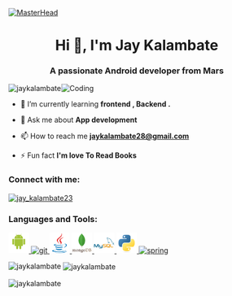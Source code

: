 [![MasterHead](https://user-images.githubusercontent.com/90236635/232446433-d5540fa2-fe28-4bb8-b929-cdb51fe61336.gif)](https://rishavchanda.io
)
<h1 align="center">Hi 👋, I'm Jay Kalambate</h1>
<h3 align="center">A passionate Android developer from Mars</h3>
<img align="right" alt="Coding" width="400"src="https://cdn.dribbble.com/users/1708816/screenshots/15637256/media/f9826f0af8a49462f048262a8502035b.gif">

<p align="left"> <img src="https://komarev.com/ghpvc/?username=jaykalambate&label=Profile%20views&color=0e75b6&style=flat" alt="jaykalambate" /> </p>

- 🌱 I’m currently learning **frontend , Backend .**

- 💬 Ask me about **App development**

- 📫 How to reach me **jaykalambate28@gmail.com**

- ⚡ Fun fact **I'm love To Read Books**

<h3 align="left">Connect with me:</h3>
<p align="left">
<a href="https://instagram.com/jay_kalambate23" target="blank"><img align="center" src="https://raw.githubusercontent.com/rahuldkjain/github-profile-readme-generator/master/src/images/icons/Social/instagram.svg" alt="jay_kalambate23" height="30" width="40" /></a>
</p>

<h3 align="left">Languages and Tools:</h3>
<p align="left"> <a href="https://developer.android.com" target="_blank" rel="noreferrer"> <img src="https://raw.githubusercontent.com/devicons/devicon/master/icons/android/android-original-wordmark.svg" alt="android" width="40" height="40"/> </a> <a href="https://git-scm.com/" target="_blank" rel="noreferrer"> <img src="https://www.vectorlogo.zone/logos/git-scm/git-scm-icon.svg" alt="git" width="40" height="40"/> </a> <a href="https://www.java.com" target="_blank" rel="noreferrer"> <img src="https://raw.githubusercontent.com/devicons/devicon/master/icons/java/java-original.svg" alt="java" width="40" height="40"/> </a> <a href="https://www.mongodb.com/" target="_blank" rel="noreferrer"> <img src="https://raw.githubusercontent.com/devicons/devicon/master/icons/mongodb/mongodb-original-wordmark.svg" alt="mongodb" width="40" height="40"/> </a> <a href="https://www.mysql.com/" target="_blank" rel="noreferrer"> <img src="https://raw.githubusercontent.com/devicons/devicon/master/icons/mysql/mysql-original-wordmark.svg" alt="mysql" width="40" height="40"/> </a> <a href="https://www.python.org" target="_blank" rel="noreferrer"> <img src="https://raw.githubusercontent.com/devicons/devicon/master/icons/python/python-original.svg" alt="python" width="40" height="40"/> </a> <a href="https://spring.io/" target="_blank" rel="noreferrer"> <img src="https://www.vectorlogo.zone/logos/springio/springio-icon.svg" alt="spring" width="40" height="40"/> </a> </p>

<p><img align="left" src="https://github-readme-stats.vercel.app/api/top-langs?username=jaykalambate&show_icons=true&locale=en&layout=compact" alt="jaykalambate" /></p>

<p>&nbsp;<img align="center" src="https://github-readme-stats.vercel.app/api?username=jaykalambate&show_icons=true&locale=en" alt="jaykalambate" /></p>

<p><img align="center" src="https://github-readme-streak-stats.herokuapp.com/?user=jaykalambate&" alt="jaykalambate" /></p>

